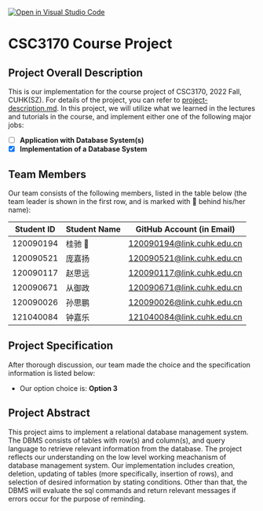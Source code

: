 [![Open in Visual Studio Code](https://classroom.github.com/assets/open-in-vscode-c66648af7eb3fe8bc4f294546bfd86ef473780cde1dea487d3c4ff354943c9ae.svg)](https://classroom.github.com/online_ide?assignment_repo_id=9424643&assignment_repo_type=AssignmentRepo)
# CSC3170 Course Project

## Project Overall Description

This is our implementation for the course project of CSC3170, 2022 Fall, CUHK(SZ). For details of the project, you can refer to [project-description.md](project-description.md). In this project, we will utilize what we learned in the lectures and tutorials in the course, and implement either one of the following major jobs:

- [ ] **Application with Database System(s)**
- [x] **Implementation of a Database System**

## Team Members

Our team consists of the following members, listed in the table below (the team leader is shown in the first row, and is marked with 🚩 behind his/her name):

| Student ID | Student Name | GitHub Account (in Email) |
| ---------- | ------------ | ------------------------- |
| 120090194  | 桂驰 🚩      | 120090194@link.cuhk.edu.cn       |
| 120090521  | 庞嘉扬         | 120090521@link.cuhk.edu.cn         |
| 120090117  | 赵思远         | 120090117@link.cuhk.edu.cn        |
| 120090671  | 从御政         | 120090671@link.cuhk.edu.cn        |
| 120090026  | 孙思鹏         | 120090026@link.cuhk.edu.cn        |
| 121040084  | 钟嘉乐        | 121040084@link.cuhk.edu.cn       |

## Project Specification


After thorough discussion, our team made the choice and the specification information is listed below:

- Our option choice is: **Option 3**


## Project Abstract
This project aims to implement a relational database management system. The DBMS consists of tables with row(s) and column(s), and query language to retrieve relevant information from the database. The project reflects our understanding on the low level working meachanism of database management system. Our implementation includes creation, deletion, updating of tables (more specifically, insertion of rows), and selection of desired information by stating conditions. Other than that, the DBMS will evaluate the sql commands and return relevant messages if errors occur for the purpose of reminding.    
